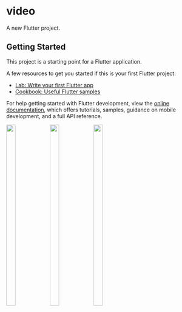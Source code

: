 # video

A new Flutter project.

## Getting Started

This project is a starting point for a Flutter application.

A few resources to get you started if this is your first Flutter project:

- [Lab: Write your first Flutter app](https://docs.flutter.dev/get-started/codelab)
- [Cookbook: Useful Flutter samples](https://docs.flutter.dev/cookbook)

For help getting started with Flutter development, view the
[online documentation](https://docs.flutter.dev/), which offers tutorials,
samples, guidance on mobile development, and a full API reference.

<p>
<img src="https://user-images.githubusercontent.com/114207841/227846517-c79d414f-3c83-45c2-8254-2575223fb722.jpg" width=22% height=35%>
<img src="https://user-images.githubusercontent.com/114207841/227846575-7e43cc95-2c73-4b14-832a-e83dfe1ba1c3.jpg" width=22% height=35%>
<img src="https://user-images.githubusercontent.com/114207841/227846629-29e5f1c0-8db0-4808-95ce-99fb6d05de9d.jpg" width=22% height=35%>
</p>
